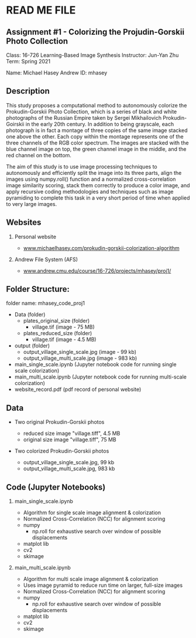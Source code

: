 # READ ME FILE

## Assignment #1 - Colorizing the Projudin-Gorskii Photo Collection

Class: 16-726 Learning-Based Image Synthesis
Instructor: Jun-Yan Zhu
Term: Spring 2021

Name: Michael Hasey
Andrew ID: mhasey


## Description

This study proposes a computational method to autonomously colorize the Prokudin-Gorskii Photo Collection, which is a series of black and white photographs of the Russian Empire taken by Sergei Mikhailovich Prokudin-Goirskii in the early 20th century.  In addition to being grayscale, each photograph is in fact a montage of three copies of the same image stacked one above the other.  Each copy within the montage represents one of the three channels of the RGB color spectrum.  The images are stacked with the blue channel image on top,  the green channel image in the middle, and the red channel on the bottom.  

The aim of this study is to use image processing techniques to autonomously and efficiently split the image into its three parts, align the images using numpy.roll() function and a normalized cross-correlation image similarity scoring, stack them correctly to produce a color image, and apply recursive coding methodologies and techniques such as image pyramiding to complete this task in a very short period of time when applied to very large images.


## Websites

1. Personal website

    - www.michaelhasey.com/prokudin-gorskii-colorization-algorithm

2. Andrew File System (AFS)

    - www.andrew.cmu.edu/course/16-726/projects/mhasey/proj1/


## Folder Structure: 

folder name: mhasey_code_proj1

- Data (folder)
    - plates_original_size (folder)
        - village.tif (image - 75 MB)
    - plates_reduced_size (folder)
        - village.tif (image - 4.5 MB)
- output (folder)
    - output_village_single_scale.jpg (image - 99 kb)
    - output_village_multi_scale.jpg (image - 983 kb)
- main_single_scale.ipynb (Jupyter notebook code for running single scale colorization)
- main_multi_scale.ipynb (Jupyter notebook code for running multi-scale colorization)
- website_record.pdf (pdf record of personal website)


## Data

- Two original Prokudin-Gorskii photos

    - reduced size image "village.tiff", 4.5 MB
    - original size image "village.tiff", 75 MB

- Two colorized Prokudin-Gorskii photos

    - output_village_single_scale.jpg, 99 kb
    - output_village_multi_scale.jpg, 983 kb


## Code (Jupyter Notebooks)

1. main_single_scale.ipynb

    - Algorithm for single scale image alignment & colorization
    - Normalized Cross-Correlation (NCC) for alignment scoring
    - numpy
        - np.roll for exhaustive search over window of possible displacements
    - matplot lib
    - cv2
    - skimage

2. main_multi_scale.ipynb

    - Algorithm for multi scale image alignment & colorization
    - Uses image pyramid to reduce run time on larger, full-size images
    - Normalized Cross-Correlation (NCC) for alignment scoring
    - numpy
        - np.roll for exhaustive search over window of possible displacements
    - matplot lib
    - cv2
    - skimage